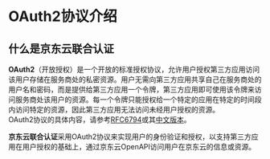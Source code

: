 # OAuth2协议介绍
## 什么是京东云联合认证
**OAuth2**（开放授权）是一个开放的标准授权协议，允许用户授权第三方应用访问该用户存储在服务商处的私密资源。用户无需向第三方应用共享自己在服务商处的用户名和密码，而是提供给第三方应用一个令牌，第三方应用即可使用该令牌来访问服务商处该用户的资源。每一个令牌只能授权给一个特定的应用在特定的时间段内访问特定的资源，因此第三方应用无法访问未经用户授权的资源。</br>
OAuth2协议的具体内容，请参考[RFC6794](https://tools.ietf.org/html/rfc6749)或其[中文版本](https://github.com/jeansfish/RFC6749.zh-cn)。</br>

**京东云联合认证**采用OAuth2协议来实现用户的身份验证和授权，以支持第三方应用在用户授权的基础上，通过京东云OpenAPI访问用户在京东云的信息或资源。
